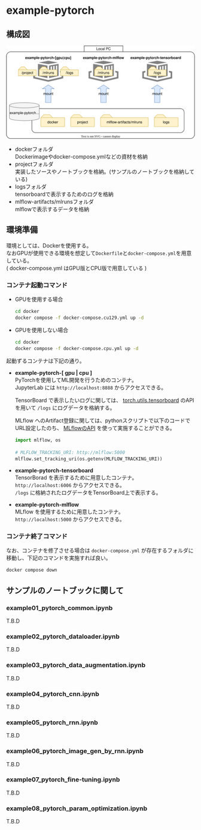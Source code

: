 # example-pytorch

## 構成図

![structure-diagram](./images/enviroment.drawio.svg)

- dockerフォルダ  
    Dockerimageやdocker-compose.ymlなどの資材を格納
- projectフォルダ  
    実装したソースやノートブックを格納。(サンプルのノートブックを格納している)
- logsフォルダ  
    tensorboardで表示するためのログを格納
- mlflow-artifacts/mlrunsフォルダ  
    mlflowで表示するデータを格納

## 環境準備

環境としては、Dockerを使用する。  
なおGPUが使用できる環境を想定して`Dockerfile`と`docker-compose.yml`を用意している。  
( docker-compose.yml はGPU版とCPU版で用意している )

### コンテナ起動コマンド

- GPUを使用する場合

    ```bash
    cd docker
    docker compose -f docker-compose.cu129.yml up -d
    ```

- GPUを使用しない場合

    ```bash
    cd docker
    docker compose -f docker-compose.cpu.yml up -d
    ```

起動ずるコンテナは下記の通り。

- **example-pytorch-[ gpu | cpu ]**  
    PyTorchを使用してML開発を行うためのコンテナ。  
    JupyterLab には `http://localhost:8888` からアクセスできる。  

    TensorBoard で表示したいログに関しては、 [torch.utils.tensorboard](https://docs.pytorch.org/docs/stable/tensorboard.html) のAPIを用いて `/logs` にログデータを格納する。

    MLflow へのArtifact登録に関しては、pythonスクリプトで以下のコードでURL設定したのち、 [MLflowのAPI](https://mlflow.org/docs/latest/api_reference/python_api/index.html) を使って実施することができる。　
    
    ```python
    import mlflow, os

    # MLFLOW_TRACKING_URI: http://mlflow:5000
    mlflow.set_tracking_uri(os.getenv(MLFLOW_TRACKING_URI))
    ```

- **example-pytorch-tensorboard**  
    TensorBorad を表示するために用意したコンテナ。  
    `http://localhost:6006` からアクセスできる。  
    `/logs` に格納されたログデータをTensorBoard上で表示する。

- **example-pytorch-mlflow**  
    MLflow を使用するために用意したコンテナ。  
    `http://localhost:5000` からアクセスできる。  


### コンテナ終了コマンド

なお、コンテナを修了させる場合は `docker-compose.yml` が存在するフォルダに移動し、下記のコマンドを実施すれば良い。

```bash
docker compose down
```

## サンプルのノートブックに関して

### example01_pytorch_common.ipynb

T.B.D

### example02_pytorch_dataloader.ipynb

T.B.D

### example03_pytorch_data_augmentation.ipynb

T.B.D

### example04_pytorch_cnn.ipynb

T.B.D

### example05_pytorch_rnn.ipynb

T.B.D

### example06_pytorch_image_gen_by_rnn.ipynb

T.B.D

### example07_pytorch_fine-tuning.ipynb

T.B.D

### example08_pytorch_param_optimization.ipynb

T.B.D
